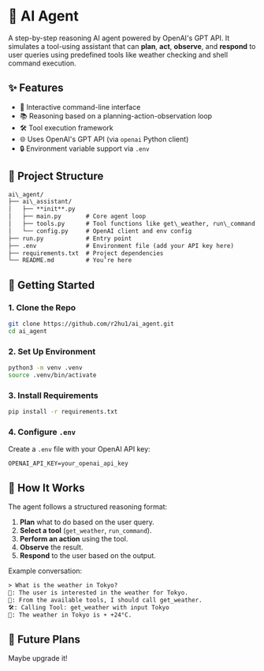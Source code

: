 # 🤖 AI Agent

A step-by-step reasoning AI agent powered by OpenAI's GPT API. It simulates a tool-using assistant that can **plan**, **act**, **observe**, and **respond** to user queries using predefined tools like weather checking and shell command execution.

## ✨ Features

- 🔁 Interactive command-line interface
- 📚 Reasoning based on a planning-action-observation loop
- 🛠️ Tool execution framework
- 🌐 Uses OpenAI's GPT API (via `openai` Python client)
- 🔒 Environment variable support via `.env`


## 📁 Project Structure

```txt
ai\_agent/
├── ai\_assistant/
│   ├── **init**.py
│   ├── main.py       # Core agent loop
│   ├── tools.py      # Tool functions like get\_weather, run\_command
│   └── config.py     # OpenAI client and env config
├── run.py            # Entry point
├── .env              # Environment file (add your API key here)
├── requirements.txt  # Project dependencies
└── README.md         # You’re here
```

## 🚀 Getting Started

### 1. Clone the Repo

```bash
git clone https://github.com/r2hu1/ai_agent.git
cd ai_agent
````

### 2. Set Up Environment

```bash
python3 -m venv .venv
source .venv/bin/activate
```

### 3. Install Requirements

```bash
pip install -r requirements.txt
```

### 4. Configure `.env`

Create a `.env` file with your OpenAI API key:

```env
OPENAI_API_KEY=your_openai_api_key
```

## 🧠 How It Works

The agent follows a structured reasoning format:

1. **Plan** what to do based on the user query.
2. **Select a tool** (`get_weather`, `run_command`).
3. **Perform an action** using the tool.
4. **Observe** the result.
5. **Respond** to the user based on the output.

Example conversation:

```txt
> What is the weather in Tokyo?
🧠: The user is interested in the weather for Tokyo.
🧠: From the available tools, I should call get_weather.
🛠️: Calling Tool: get_weather with input Tokyo
🤖: The weather in Tokyo is ☀️ +24°C.
```



## 🧩 Future Plans

Maybe upgrade it!
